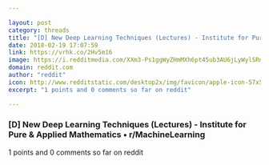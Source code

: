 ```yaml
---

layout: post
category: threads
title: "[D] New Deep Learning Techniques (Lectures) - Institute for Pure &amp; Applied Mathematics"
date: 2018-02-19 17:07:59
link: https://vrhk.co/2Hv5m16
image: https://i.redditmedia.com/XXm3-Ps1ggWyZHmMXh6pt45ub3AU6jLyWylSRnt_20A.jpg?w=320&s=264f27d6ea5131094c4d8f18c16ca341
domain: reddit.com
author: "reddit"
icon: http://www.redditstatic.com/desktop2x/img/favicon/apple-icon-57x57.png
excerpt: "1 points and 0 comments so far on reddit"

---
```


### [D] New Deep Learning Techniques (Lectures) - Institute for Pure &amp; Applied Mathematics • r/MachineLearning

1 points and 0 comments so far on reddit